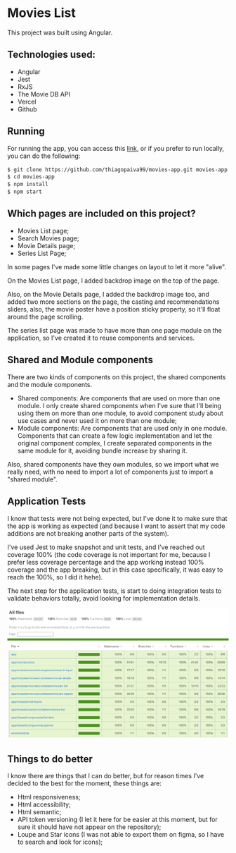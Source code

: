# Movies List

This project was built using Angular.

## Technologies used:

- Angular
- Jest
- RxJS
- The Movie DB API
- Vercel
- Github

## Running

For running the app, you can access this [link](https://movies-app-n960c6f1x-thiagopaiva99.vercel.app), or if you prefer to run locally, you can do the following:

```bash
$ git clone https://github.com/thiagopaiva99/movies-app.git movies-app
$ cd movies-app
$ npm install
$ npm start
```

## Which pages are included on this project?

- Movies List page;
- Search Movies page;
- Movie Details page;
- Series List Page;

In some pages I've made some little changes on layout to let it more "alive".

On the Movies List page, I added backdrop image on the top of the page.

Also, on the Movie Details page, I added the backdrop image too, and added two more sections on the page, the casting and recommendations sliders, also, the movie poster have a position sticky property, so it'll float around the page scrolling.

The series list page was made to have more than one page module on the application, so I've created it to reuse components and services.

## Shared and Module components

There are two kinds of components on this project, the shared components and the module components.

- Shared components: Are components that are used on more than one module. I only create shared components when I've sure that I'll being using them on more than one module, to avoid component study about use cases and never used it on more than one module;
- Module components: Are components that are used only in one module. Components that can create a few logic implementation and let the original component complex, I create separated components in the same module for it, avoiding bundle increase by sharing it.

Also, shared components have they own modules, so we import what we really need, with no need to import a lot of components just to import a "shared module".

## Application Tests

I know that tests were not being expected, but I've done it to make sure that the app is working as expected (and because I want to assert that my code additions are not breaking another parts of the system).

I've used Jest to make snapshot and unit tests, and I've reached out coverage 100% (the code coverage is not important for me, because I prefer less coverage percentage and the app working instead 100% coverage and the app breaking, but in this case specifically, it was easy to reach the 100%, so I did it hehe).

The next step for the application tests, is start to doing integration tests to validate behaviors totally, avoid looking for implementation details.

![Tests Report](docs/tests-report.png "Tests Report")

## Things to do better

I know there are things that I can do better, but for reason times I've decided to the best for the moment, these things are:

- Html responsiveness;
- Html accessibility;
- Html semantic;
- API token versioning (I let it here for be easier at this moment, but for sure it should have not appear on the repository);
- Loupe and Star icons (I was not able to export them on figma, so I have to search and look for icons);
